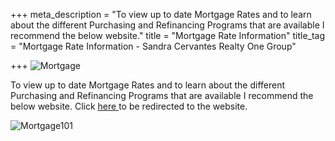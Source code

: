 +++
meta_description = "To view up to date Mortgage Rates and to learn about the different Purchasing and Refinancing Programs that are available I recommend the below website."
title = "Mortgage Rate Information"
title_tag = "Mortgage Rate Information - Sandra Cervantes Realty One Group"

+++
![Mortgage](/uploads/mortgagenew.jpg)

To view up to date Mortgage Rates and to learn about the different Purchasing and Refinancing Programs that are available I recommend the below website. Click [here ](https://www.mortgage101.com/)to be redirected to the website.

![Mortgage101](/uploads/m101.png)